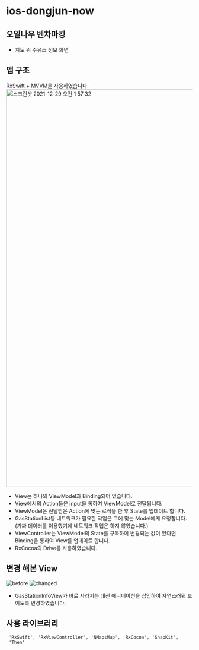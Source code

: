 # ios-dongjun-now
## 오일나우 벤차마킹
   - 지도 위 주유소 정보 화면
   
## 앱 구조

  RxSwift + MVVM을 사용하였습니다.
  <img width="1071" alt="스크린샷 2021-12-29 오전 1 57 32" src="https://user-images.githubusercontent.com/62687919/147589335-587e86d1-74df-4af3-b208-53ba0bc9385e.png">
  
  - View는 하나의 ViewModel과 Binding되어 있습니다.
  - View에서의 Action들은 input을 통하여 ViewModel로 전달됩니다.
  - ViewModel은 전달받은 Action에 맞는 로직을 한 후 State를 업데이트 합니다.
  - GasStationList등 네트워크가 필요한 작업은 그에 맞는 Model에게 요청합니다. (가짜 데이터를 이용했기에 네트워크 작업은 하지 않았습니다.)
  - ViewController는 ViewModel의 State를 구독하여 변경되는 값이 있다면 Binding을 통하여 View를 업데이트 합니다.
  - RxCocoa의 Drive를 사용하였습니다.
  
## 변경 해본 View
![before](https://user-images.githubusercontent.com/62687919/147589519-ed9f2682-e66b-47b6-bfba-57fe5cd9c65c.gif)
![changed](https://user-images.githubusercontent.com/62687919/147589530-d8e6c510-8ba5-462b-8d66-ca7a014d7789.gif)
     
  - GasStationInfoView가 바로 사라지는 대신 애니메이션을 삽입하여 자연스러워 보이도록 변경하였습니다.
   
## 사용 라이브러리
     
     'RxSwift', 'RxViewController', 'NMapsMap', 'RxCocoa', 'SnapKit', 
     'Then'

